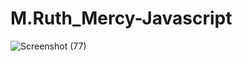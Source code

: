 # M.Ruth_Mercy-Javascript

![Screenshot (77)](https://user-images.githubusercontent.com/52591877/88460093-5e9e6f80-ceb7-11ea-98ba-ffa1f76b8215.png)
